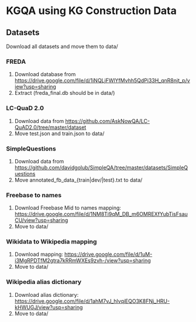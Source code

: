 # KGQA using KG Construction Data

## Datasets

Download all datasets and move them to data/

### FREDA

1. Download database from https://drive.google.com/file/d/1iNQLjFWlYfMvhh5QdPi33H_qnR8njt_p/view?usp=sharing
2. Extract (freda_final.db should be in data/)

### LC-QuaD 2.0

1. Download data from https://github.com/AskNowQA/LC-QuAD2.0/tree/master/dataset
2. Move test.json and train.json to data/

### SimpleQuestions

1. Download data from https://github.com/davidgolub/SimpleQA/tree/master/datasets/SimpleQuestions
2. Move annotated_fb_data_{train|dev/|test}.txt to data/


### Freebase to names

1. Download Freebase Mid to names mapping: https://drive.google.com/file/d/1NM8Ti9qM_DB_m6OMREXfYubTisFsauCU/view?usp=sharing
2. Move to data/

### Wikidata to Wikipedia mapping

1. Download mapping: https://drive.google.com/file/d/1uM-i3MgRPDTfM2gtra7kRRmWXEs9zvh-/view?usp=sharing
2. Move to data/

### Wikipedia alias dictionary

1. Download alias dictionary: https://drive.google.com/file/d/1ahM7vJ_hlvqiEQO3K8FNj_HRU-kHWUGJ/view?usp=sharing
2. Move to data/
